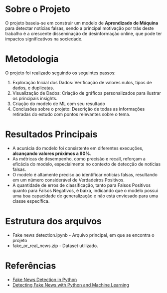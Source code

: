 # Sobre o Projeto
O projeto baseia-se em construir um modelo de **Aprendizado de Máquina** para detectar notícias falsas, sendo a principal motivação por trás deste trabalho é a crescente disseminação de desinformação online, que pode ter impactos significativos na sociedade.

# Metodologia
O projeto foi realizado seguindo os seguintes passos:
1. Exploração Inicial dos Dados: Verificação de valores nulos, tipos de dados, e duplicatas.
2. Visualização de Dados: Criação de gráficos personalizados para ilustrar os principais insights.
3. Criação do modelo de ML com seu resultado
4. Conclusões sobre o projeto: Descrição de todas as informações retiradas do estudo com pontos relevantes sobre o tema.

# Resultados Principais
- A acurácia do modelo foi consistente em diferentes execuções, **alcançando valores próximos a 90%**.
- As métricas de desempenho, como precisão e recall, reforçam a eficácia do modelo, especialmente no contexto de detecção de notícias falsas.
- O modelo é altamente preciso ao identificar notícias falsas, resultando em um número considerável de Verdadeiros Positivos.
- A quantidade de erros de classificação, tanto para Falsos Positivos quanto para Falsos Negativos, é baixa, indicando que o modelo possui uma boa capacidade de generalização e não está enviesado para uma classe específica.

# Estrutura dos arquivos
- Fake news detection.ipynb - Arquivo principal, em que se encontra o projeto
- fake_or_real_news.zip - Dataset utilizado.

# Referências
- [Fake News Detection in Python](https://www.youtube.com/watch?v=ZE2DANLfBIs&t=605s)
- [Detecting Fake News with Python and Machine Learning](https://data-flair.training/blogs/advanced-python-project-detecting-fake-news/)
